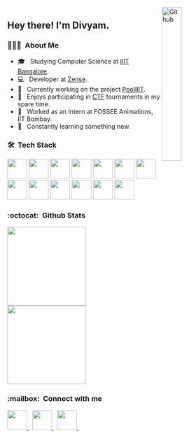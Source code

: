 <img width="30%" align="right" alt="Github" src="https://user-images.githubusercontent.com/48678280/88862734-4903af80-d201-11ea-968b-9c939d88a37c.gif" />

<h2> Hey there! I'm Divyam.</h2>

<h3> 👨🏻‍💻 &nbsp;About Me </h3> 

- 🎓 &nbsp; Studying Computer Science at [IIIT Bangalore](https://www.iiitb.ac.in/).
- 💻 &nbsp; Developer at [Zense](https://github.com/zense).
- 🚖 &nbsp; Currently working on the project [PoolIIIT](https://github.com/divyamagwl/PoolIIIT).
- 🚩 &nbsp; Enjoys participating in [CTF](https://ctfd.io/whats-a-ctf/) tournaments in my spare time.
- 💼 &nbsp; Worked as an Intern at FOSSEE Animations, IIT Bombay.
- 🌱 &nbsp; Constantly learning something new.

<h3> 🛠 &nbsp;Tech Stack</h3>
<p align= "left">
<img width="45" src="https://devicon.dev/devicon.git/icons/c/c-original.svg">
<img width="45" src="https://devicon.dev/devicon.git/icons/cplusplus/cplusplus-original.svg">
<img width="45" src="https://devicon.dev/devicon.git/icons/python/python-original.svg">
<img width="45" src="https://devicon.dev/devicon.git/icons/java/java-original.svg">
<img width="45" src="https://devicon.dev/devicon.git/icons/javascript/javascript-original.svg">
<img width="45" src="https://devicon.dev/devicon.git/icons/react/react-original.svg">
<img width="45" src="https://devicon.dev/devicon.git/icons/html5/html5-original-wordmark.svg">
<img width="45" src="https://devicon.dev/devicon.git/icons/css3/css3-original-wordmark.svg">
<img width="45" src="https://devicon.dev/devicon.git/icons/django/django-original.svg">
<img width="45" src="https://www.vectorlogo.zone/logos/pocoo_flask/pocoo_flask-icon.svg">
<img width="45" src="https://www.vectorlogo.zone/logos/visualstudio_code/visualstudio_code-icon.svg">
<img width="45" src="https://www.vectorlogo.zone/logos/git-scm/git-scm-icon.svg">
<img width="45" src="https://www.vectorlogo.zone/logos/microsoft_azure/microsoft_azure-icon.svg">
</p>

<h3>:octocat: &nbsp;Github Stats</h3>
<img height="180em" src="https://github-readme-stats.vercel.app/api?username=divyamagwl&include_all_commits=true&show_icons=true&bg_color=70,36D1DC,5B86E5&title_color=fff&text_color=fff&icon_color=fff"/>

<img height="180em" src="https://github-readme-stats.vercel.app/api/top-langs/?username=divyamagwl&layout=compact&bg_color=30,36D1DC,5B86E5&title_color=fff&text_color=fff" />

<h3>:mailbox: &nbsp;Connect with me</h3>

<a href="https://www.linkedin.com/in/divyam-agrawal-031986192/" > <img width= "45" src="https://www.vectorlogo.zone/logos/linkedin/linkedin-tile.svg"> </a> &nbsp;
<a href="https://www.facebook.com/divyam.agrawal.5686" > <img width= "45" src="https://www.vectorlogo.zone/logos/facebook/facebook-tile.svg"> </a> &nbsp;
<a href="https://www.instagram.com/divyamagwl/" > <img width= "45" src="https://www.vectorlogo.zone/logos/instagram/instagram-icon.svg"> </a> &nbsp;
